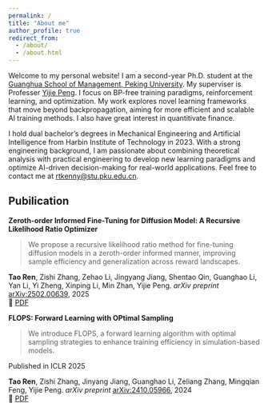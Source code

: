 ```yaml
---
permalink: /
title: "About me"
author_profile: true
redirect_from: 
  - /about/
  - /about.html
---
```


Welcome to my personal website! I am a second-year Ph.D. student at the [Guanghua School of Management, Peking University](https://www.gsm.pku.edu.cn/). My superviser is Professer [Yijie Peng](https://www.gsm.pku.edu.cn/faculty/pengyijie/). I focus on BP-free training paradigms, reinforcement learning, and optimization. My work explores novel learning frameworks that move beyond backpropagation, aiming for more efficient and scalable AI training methods. I also have great interest in quantitivate finance.

I hold dual bachelor’s degrees in Mechanical Engineering and Artificial Intelligence from Harbin Institute of Technology in 2023. With a strong engineering background, I am passionate about combining theoretical analysis with practical engineering to develop new learning paradigms and optimize AI-driven decision-making for real-world applications. Feel free to contact me at [rtkenny@stu.pku.edu.cn](mailto:rtkenny@stu.pku.edu.cn).

## Pubilication

**Zeroth-order Informed Fine-Tuning for Diffusion Model: A Recursive Likelihood Ratio Optimizer**  
> We propose a recursive likelihood ratio method for fine-tuning diffusion models in a zeroth-order informed manner, improving sample efficiency and generalization across reward landscapes.

**Tao Ren**, Zishi Zhang, Zehao Li, Jingyang Jiang, Shentao Qin, Guanghao Li, Yan Li, Yi Zheng, Xinping Li, Min Zhan, Yijie Peng.
*arXiv preprint* [arXiv:2502.00639](https://arxiv.org/abs/2502.00639), 2025  
🔗 [PDF](https://arxiv.org/pdf/2502.00639)




**FLOPS: Forward Learning with OPtimal Sampling**  
> We introduce FLOPS, a forward learning algorithm with optimal sampling strategies to enhance training efficiency in simulation-based models.

Published in ICLR 2025

**Tao Ren**, Zishi Zhang, Jinyang Jiang, Guanghao Li, Zeliang Zhang, Mingqian Feng, Yijie Peng.
*arXiv preprint* [arXiv:2410.05966](https://arxiv.org/abs/2410.05966), 2024  
🔗 [PDF](https://arxiv.org/pdf/2410.05966)

